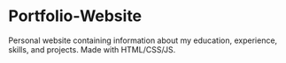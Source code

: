 ﻿# Portfolio-Website
Personal website containing information about my education, experience, skills, and projects. Made with HTML/CSS/JS.
